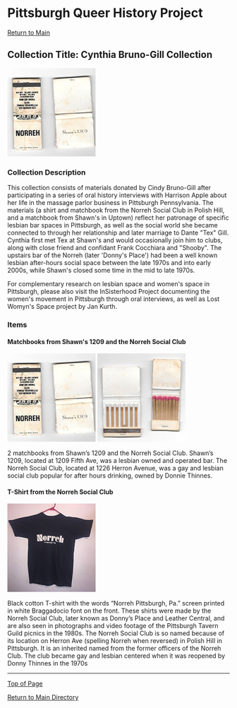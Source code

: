 # Pittsburgh Queer History Project

[Return to Main](https://github.com/happle-happle/pqhp-digital-archive/tree/main)

## Collection Title: Cynthia Bruno-Gill Collection

[![image of a norreh shirt](/collections/Cynthia-Bruno-Gill-Collection/image-files/matchbooksthumb.jpg)](https://github.com/happle-happle/pqhp-digital-archive/blob/main/collections/Cynthia-Bruno-Gill-Collection/Cynthia-Bruno-Gill-Description.md)

### Collection Description
This collection consists of materials donated by Cindy Bruno-Gill after participating in a series of oral history interviews with Harrison Apple about her life in the massage parlor business in Pittsburgh Pennsylvania. The materials (a shirt and matchbook from the Norreh Social Club in Polish Hill, and a matchbook from Shawn's in Uptown) reflect her patronage of specific lesbian bar spaces in Pittsburgh, as well as the social world she became connected to through her relationship and later marriage to Dante "Tex" Gill. Cynthia first met Tex at Shawn's and would occasionally join him to clubs, along with close friend and confidant Frank Cocchiara and "Shooby". The upstairs bar of the Norreh (later 'Donny's Place') had been a well known lesbian after-hours social space between the late 1970s and into early 2000s, while Shawn's closed some time in the mid to late 1970s.

For complementary research on lesbian space and women's space in Pittsburgh, please also visit the InSisterhood Project documenting the women's movement in Pittsburgh through oral interviews, as well as Lost Womyn's Space project by Jan Kurth.


### Items

#### Matchbooks from Shawn's 1209 and the Norreh Social Club
[![matchbooks from Shawn's 1209 and the Norreh Social Club](/collections/Cynthia-Bruno-Gill-Collection/image-files/matchbooksthumb.jpg)](/collections/Cynthia-Bruno-Gill-Collection/image-files/matchbooks.jpg) [![interior of matchbooks](/collections/Cynthia-Bruno-Gill-Collection/image-files/matchbooks-interiorthumb.jpg)](/collections/Cynthia-Bruno-Gill-Collection/image-files/matchbooks-interior.jpg)

2 matchbooks from Shawn’s 1209 and the Norreh Social Club. Shawn’s 1209, located at 1209 Fifth Ave, was a lesbian owned and operated bar. The Norreh Social Club, located at 1226 Herron Avenue, was a gay and lesbian social club popular for after hours drinking, owned by Donnie Thinnes.

#### T-Shirt from the Norreh Social Club
[![interior of matchbooks](/collections/Cynthia-Bruno-Gill-Collection/image-files/norreh-shirtthumb.jpg)](/collections/Cynthia-Bruno-Gill-Collection/image-files/norreh-shirt.jpeg)

Black cotton T-shirt with the words “Norreh Pittsburgh, Pa.” screen printed in white Braggadocio font on the front. These shirts were made by the Norreh Social Club, later known as Donny’s Place and Leather Central, and are also seen in photographs and video footage of the Pittsburgh Tavern Guild picnics in the 1980s. The Norreh Social Club is so named because of its location on Herron Ave (spelling Norreh when reversed) in Polish Hill in Pittsburgh. It is an inherited named from the former officers of the Norreh Club. The club became gay and lesbian centered when it was reopened by Donny Thinnes in the 1970s

--- 

[Top of Page](#pittsburgh-queer-history-project)

[Return to Main Directory](https://github.com/happle-happle/pqhp-digital-archive/tree/main)
